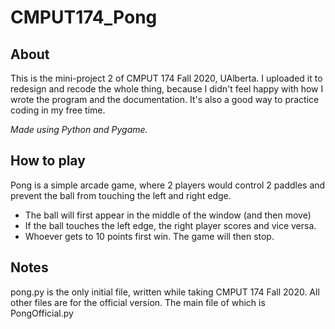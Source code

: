 # CMPUT174_Pong

## About
This is the mini-project 2 of CMPUT 174 Fall 2020, UAlberta. I uploaded it to redesign and recode the whole thing, because I didn't feel happy with how I wrote the program and the documentation. It's also a good way to practice coding in my free time.

*Made using Python and Pygame.*

## How to play
Pong is a simple arcade game, where 2 players would control 2 paddles and
prevent the ball from touching the left and right edge.
- The ball will first appear in the middle of the window (and then move)
- If the ball touches the left edge, the right player scores and vice versa.
- Whoever gets to 10 points first win. The game will then stop.

## Notes
pong.py is the only initial file, written while taking CMPUT 174 Fall 2020. All other files are for the official version. The main file of which is PongOfficial.py
